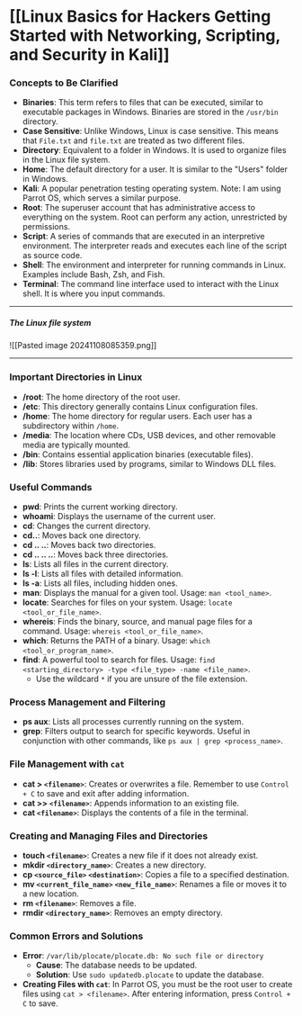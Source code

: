# [[Linux Basics for Hackers Getting Started with Networking, Scripting, and Security in Kali]]

### Concepts to Be Clarified

- **Binaries**: This term refers to files that can be executed, similar to executable packages in Windows. Binaries are stored in the `/usr/bin` directory.
- **Case Sensitive**: Unlike Windows, Linux is case sensitive. This means that `File.txt` and `file.txt` are treated as two different files.
- **Directory**: Equivalent to a folder in Windows. It is used to organize files in the Linux file system.
- **Home**: The default directory for a user. It is similar to the "Users" folder in Windows.
- **Kali**: A popular penetration testing operating system. Note: I am using Parrot OS, which serves a similar purpose.
- **Root**: The superuser account that has administrative access to everything on the system. Root can perform any action, unrestricted by permissions.
- **Script**: A series of commands that are executed in an interpretive environment. The interpreter reads and executes each line of the script as source code.
- **Shell**: The environment and interpreter for running commands in Linux. Examples include Bash, Zsh, and Fish.
- **Terminal**: The command line interface used to interact with the Linux shell. It is where you input commands.

---

##### The Linux file system

![[Pasted image 20241108085359.png]]


---

### Important Directories in Linux

- **/root**: The home directory of the root user.
- **/etc**: This directory generally contains Linux configuration files.
- **/home**: The home directory for regular users. Each user has a subdirectory within `/home`.
- **/media**: The location where CDs, USB devices, and other removable media are typically mounted.
- **/bin**: Contains essential application binaries (executable files).
- **/lib**: Stores libraries used by programs, similar to Windows DLL files.

### Useful Commands

- **pwd**: Prints the current working directory.
- **whoami**: Displays the username of the current user.
- **cd**: Changes the current directory.
- **cd..**: Moves back one directory.
- **cd .. ..**: Moves back two directories.
- **cd .. .. ..**: Moves back three directories.
- **ls**: Lists all files in the current directory.
- **ls -l**: Lists all files with detailed information.
- **ls -a**: Lists all files, including hidden ones.
- **man**: Displays the manual for a given tool. Usage: `man <tool_name>`.
- **locate**: Searches for files on your system. Usage: `locate <tool_or_file_name>`.
- **whereis**: Finds the binary, source, and manual page files for a command. Usage: `whereis <tool_or_file_name>`.
- **which**: Returns the PATH of a binary. Usage: `which <tool_or_program_name>`.
- **find**: A powerful tool to search for files. Usage: `find <starting_directory> -type <file_type> -name <file_name>`.
  - Use the wildcard `*` if you are unsure of the file extension.

### Process Management and Filtering

- **ps aux**: Lists all processes currently running on the system.
- **grep**: Filters output to search for specific keywords. Useful in conjunction with other commands, like `ps aux | grep <process_name>`.

### File Management with `cat`

- **cat > `<filename>`**: Creates or overwrites a file. Remember to use `Control + C` to save and exit after adding information.
- **cat >> `<filename>`**: Appends information to an existing file.
- **cat `<filename>`**: Displays the contents of a file in the terminal.

### Creating and Managing Files and Directories

- **touch `<filename>`**: Creates a new file if it does not already exist.
- **mkdir `<directory_name>`**: Creates a new directory.
- **cp `<source_file>` `<destination>`**: Copies a file to a specified destination.
- **mv `<current_file_name>` `<new_file_name>`**: Renames a file or moves it to a new location.
- **rm `<filename>`**: Removes a file.
- **rmdir `<directory_name>`**: Removes an empty directory.

### Common Errors and Solutions

- **Error**: `/var/lib/plocate/plocate.db: No such file or directory`
  - **Cause**: The database needs to be updated.
  - **Solution**: Use `sudo updatedb.plocate` to update the database.
- **Creating Files with `cat`**: In Parrot OS, you must be the root user to create files using `cat > <filename>`. After entering information, press `Control + C` to save.


